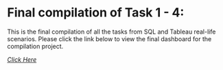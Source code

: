 # Final compilation of Task 1 - 4:

This is the final compilation of all the tasks from SQL and Tableau real-life scenarios. Please click the link below to view the final dashboard for the compilation project. 

[*Click Here*](https://public.tableau.com/profile/saikat.omar.khan#!/vizhome/Task1SNT/Dashboard1)
